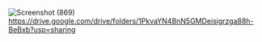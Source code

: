 ![Screenshot (869)](https://github.com/JasonSanjaya/UASLABAP5/assets/145695216/d4d5da8b-141e-4c82-9be7-96b38a2241a9)
https://drive.google.com/drive/folders/1PkvaYN4BnN5GMDeisigrzga88h-BeBxb?usp=sharing
